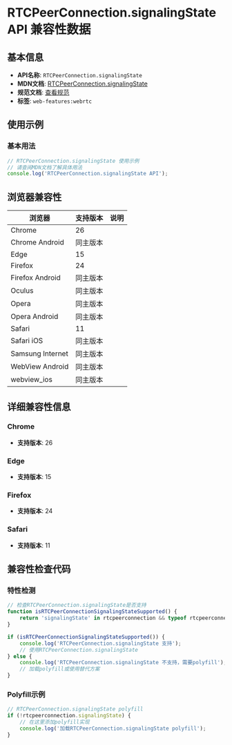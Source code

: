 # RTCPeerConnection.signalingState API 兼容性数据

## 基本信息

- **API名称**: `RTCPeerConnection.signalingState`
- **MDN文档**: [RTCPeerConnection.signalingState](https://developer.mozilla.org/docs/Web/API/RTCPeerConnection/signalingState)
- **规范文档**: [查看规范](https://w3c.github.io/webrtc-pc/#dom-peerconnection-signaling-state)
- **标签**: `web-features:webrtc`

## 使用示例

### 基本用法

```javascript
// RTCPeerConnection.signalingState 使用示例
// 请查阅MDN文档了解具体用法
console.log('RTCPeerConnection.signalingState API');
```

## 浏览器兼容性

| 浏览器 | 支持版本 | 说明 |
|--------|----------|------|
| Chrome | 26 |  |
| Chrome Android | 同主版本 |  |
| Edge | 15 |  |
| Firefox | 24 |  |
| Firefox Android | 同主版本 |  |
| Oculus | 同主版本 |  |
| Opera | 同主版本 |  |
| Opera Android | 同主版本 |  |
| Safari | 11 |  |
| Safari iOS | 同主版本 |  |
| Samsung Internet | 同主版本 |  |
| WebView Android | 同主版本 |  |
| webview_ios | 同主版本 |  |

## 详细兼容性信息

### Chrome

- **支持版本**: 26

### Edge

- **支持版本**: 15

### Firefox

- **支持版本**: 24

### Safari

- **支持版本**: 11

## 兼容性检查代码

### 特性检测

```javascript
// 检查RTCPeerConnection.signalingState是否支持
function isRTCPeerConnectionSignalingStateSupported() {
    return 'signalingState' in rtcpeerconnection && typeof rtcpeerconnection.signalingState === 'function';
}

if (isRTCPeerConnectionSignalingStateSupported()) {
    console.log('RTCPeerConnection.signalingState 支持');
    // 使用RTCPeerConnection.signalingState
} else {
    console.log('RTCPeerConnection.signalingState 不支持，需要polyfill');
    // 加载polyfill或使用替代方案
}
```

### Polyfill示例

```javascript
// RTCPeerConnection.signalingState polyfill
if (!rtcpeerconnection.signalingState) {
    // 在这里添加polyfill实现
    console.log('加载RTCPeerConnection.signalingState polyfill');
}
```

